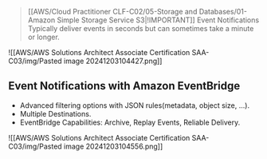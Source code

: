 
> [[AWS/Cloud Practitioner CLF-C02/05-Storage and Databases/01-Amazon Simple Storage Service S3|!IMPORTANT]] Event Notifications
> Typically deliver events in seconds but can sometimes take a minute or longer.

![[AWS/AWS Solutions Architect Associate Certification SAA-C03/img/Pasted image 20241203104427.png]]

 ## Event Notifications with Amazon EventBridge
 - Advanced filtering options with JSON rules(metadata, object size, ...).
 - Multiple Destinations.
 - EventBridge Capabilities: Archive, Replay Events, Reliable Delivery.

![[AWS/AWS Solutions Architect Associate Certification SAA-C03/img/Pasted image 20241203104556.png]]